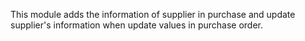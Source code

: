 This module adds the information of supplier in purchase and update supplier's information when update values in purchase order.
